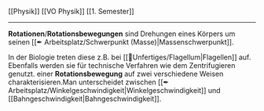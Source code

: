[[Physik]] [[VO Physik]] [[1. Semester]]

---

**Rotationen**/**Rotationsbewegungen** sind Drehungen eines Körpers um seinen [[✒ Arbeitsplatz/Schwerpunkt (Masse)|Massenschwerpunkt]].

In der Biologie treten diese z.B. bei [[📂Unfertiges/Flagellum|Flagellen]] auf. Ebenfalls werden sie für technische Verfahren wie dem Zentrifugieren genutzt.
 einer **Rotationsbewegung** auf zwei verschiedene Weisen charakterisieren.Man unterscheidet zwischen [[✒ Arbeitsplatz/Winkelgeschwindigkeit|Winkelgeschwindigkeit]] und [[Bahngeschwindigkeit|Bahngeschwindigkeit]].
